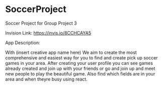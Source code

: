 # SoccerProject
Soccer Project for Group Project 3

Invision Link:
https://invis.io/8CCHCAYA5


App Description:

With (insert creative app name here) We aim to create the most comprehensive and easiest way for you to find and create pick up soccer games in your area. After creating your user profile you can see games already created and join up with your friends or go and join up and meet new people to play the beautiful game. Also find which fields are in your area and when theyre busy using react. 
